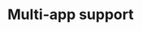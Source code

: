 ---
type: docs
title: "Multi-app support"
linkTitle: "Multi-app support"
weight: 300
description: "Support for running multiple Dapr applications with one command"
---